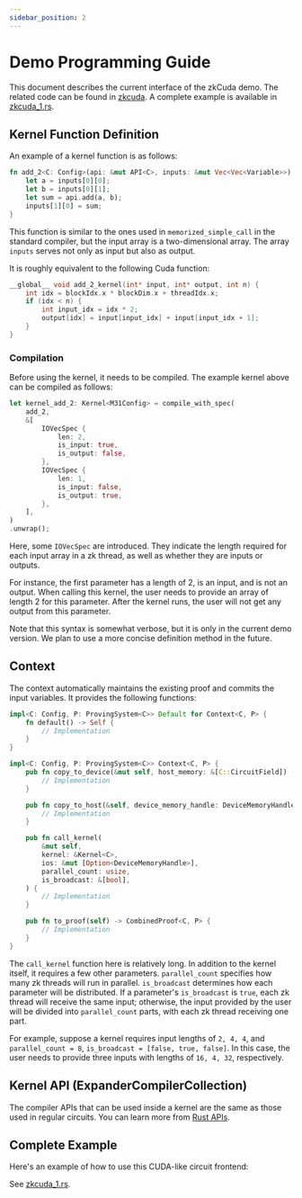 ```yaml
---
sidebar_position: 2
---
```


# Demo Programming Guide

This document describes the current interface of the zkCuda demo. The related code can be found in [zkcuda](https://github.com/PolyhedraZK/ExpanderCompilerCollection/tree/zkcuda). A complete example is available in [zkcuda_1.rs](https://github.com/PolyhedraZK/ExpanderCompilerCollection/blob/zkcuda/expander_compiler/tests/zkcuda_1.rs).

## Kernel Function Definition

An example of a kernel function is as follows:

```rust
fn add_2<C: Config>(api: &mut API<C>, inputs: &mut Vec<Vec<Variable>>) {
    let a = inputs[0][0];
    let b = inputs[0][1];
    let sum = api.add(a, b);
    inputs[1][0] = sum;
}
```

This function is similar to the ones used in `memorized_simple_call` in the standard compiler, but the input array is a two-dimensional array. The array `inputs` serves not only as input but also as output.

It is roughly equivalent to the following Cuda function:

```c
__global__ void add_2_kernel(int* input, int* output, int n) {
    int idx = blockIdx.x * blockDim.x + threadIdx.x;
    if (idx < n) {
        int input_idx = idx * 2;
        output[idx] = input[input_idx] + input[input_idx + 1];
    }
}
```

### Compilation

Before using the kernel, it needs to be compiled. The example kernel above can be compiled as follows:

```rust
let kernel_add_2: Kernel<M31Config> = compile_with_spec(
    add_2,
    &[
        IOVecSpec {
            len: 2,
            is_input: true,
            is_output: false,
        },
        IOVecSpec {
            len: 1,
            is_input: false,
            is_output: true,
        },
    ],
)
.unwrap();
```

Here, some `IOVecSpec` are introduced. They indicate the length required for each input array in a zk thread, as well as whether they are inputs or outputs.

For instance, the first parameter has a length of 2, is an input, and is not an output. When calling this kernel, the user needs to provide an array of length 2 for this parameter. After the kernel runs, the user will not get any output from this parameter.

Note that this syntax is somewhat verbose, but it is only in the current demo version. We plan to use a more concise definition method in the future.

## Context

The context automatically maintains the existing proof and commits the input variables. It provides the following functions:

```rust
impl<C: Config, P: ProvingSystem<C>> Default for Context<C, P> {
    fn default() -> Self {
        // Implementation
    }
}

impl<C: Config, P: ProvingSystem<C>> Context<C, P> {
    pub fn copy_to_device(&mut self, host_memory: &[C::CircuitField]) -> DeviceMemoryHandle {
        // Implementation
    }

    pub fn copy_to_host(&self, device_memory_handle: DeviceMemoryHandle) -> Vec<C::CircuitField> {
        // Implementation
    }

    pub fn call_kernel(
        &mut self,
        kernel: &Kernel<C>,
        ios: &mut [Option<DeviceMemoryHandle>],
        parallel_count: usize,
        is_broadcast: &[bool],
    ) {
        // Implementation
    }

    pub fn to_proof(self) -> CombinedProof<C, P> {
        // Implementation
    }
}
```

The `call_kernel` function here is relatively long. In addition to the kernel itself, it requires a few other parameters. `parallel_count` specifies how many zk threads will run in parallel. `is_broadcast` determines how each parameter will be distributed. If a parameter's `is_broadcast` is `true`, each zk thread will receive the same input; otherwise, the input provided by the user will be divided into `parallel_count` parts, with each zk thread receiving one part.

For example, suppose a kernel requires input lengths of `2, 4, 4`, and `parallel_count = 8`, `is_broadcast = [false, true, false]`. In this case, the user needs to provide three inputs with lengths of `16, 4, 32`, respectively.

## Kernel API (ExpanderCompilerCollection)

The compiler APIs that can be used inside a kernel are the same as those used in regular circuits. You can learn more from [Rust APIs](../rust/apis).

## Complete Example

Here's an example of how to use this CUDA-like circuit frontend:

See [zkcuda_1.rs](https://github.com/PolyhedraZK/ExpanderCompilerCollection/blob/zkcuda/expander_compiler/tests/zkcuda_1.rs).
